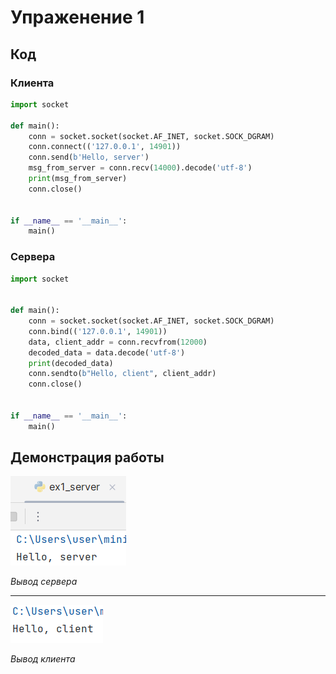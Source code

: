 # Упраженение 1

## Код 

### Клиента

```python
import socket

def main():
    conn = socket.socket(socket.AF_INET, socket.SOCK_DGRAM)
    conn.connect(('127.0.0.1', 14901))
    conn.send(b'Hello, server')
    msg_from_server = conn.recv(14000).decode('utf-8')
    print(msg_from_server)
    conn.close()


if __name__ == '__main__':
    main()
```

### Сервера

```python
import socket


def main():
    conn = socket.socket(socket.AF_INET, socket.SOCK_DGRAM)
    conn.bind(('127.0.0.1', 14901))
    data, client_addr = conn.recvfrom(12000)
    decoded_data = data.decode('utf-8')
    print(decoded_data)
    conn.sendto(b"Hello, client", client_addr)
    conn.close()


if __name__ == '__main__':
    main()
```

## Демонстрация работы

![Сервер](img/ex1_server.PNG)

*Вывод сервера*

---
![client](img/ex1_client.png)

*Вывод клиента*
